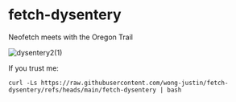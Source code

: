 # fetch-dysentery

Neofetch meets with the Oregon Trail

![dysentery2(1)](https://github.com/user-attachments/assets/bbaa18a4-7cab-4e87-bcf1-9ec83e29c29f)

If you trust me:

```
curl -Ls https://raw.githubusercontent.com/wong-justin/fetch-dysentery/refs/heads/main/fetch-dysentery | bash
```
